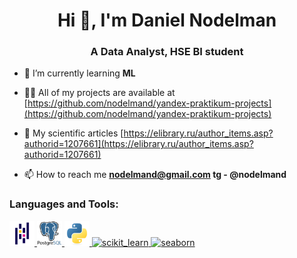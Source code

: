 <h1 align="center">Hi 👋, I'm Daniel Nodelman</h1>
<h3 align="center">A Data Analyst, HSE BI student</h3>

- 🌱 I’m currently learning **ML**

- 👨‍💻 All of my projects are available at [https://github.com/nodelmand/yandex-praktikum-projects](https://github.com/nodelmand/yandex-praktikum-projects)

- 📝 My scientific articles [https://elibrary.ru/author_items.asp?authorid=1207661](https://elibrary.ru/author_items.asp?authorid=1207661)

- 📫 How to reach me **nodelmand@gmail.com tg - @nodelmand**




<h3 align="left">Languages and Tools:</h3>
<p align="left">  <a href="https://pandas.pydata.org/" target="_blank" rel="noreferrer"> <img src="https://raw.githubusercontent.com/devicons/devicon/2ae2a900d2f041da66e950e4d48052658d850630/icons/pandas/pandas-original.svg" alt="pandas" width="40" height="40"/> </a> <a href="https://www.postgresql.org" target="_blank" rel="noreferrer"> <img src="https://raw.githubusercontent.com/devicons/devicon/master/icons/postgresql/postgresql-original-wordmark.svg" alt="postgresql" width="40" height="40"/> </a> <a href="https://www.python.org" target="_blank" rel="noreferrer"> <img src="https://raw.githubusercontent.com/devicons/devicon/master/icons/python/python-original.svg" alt="python" width="40" height="40"/> </a> <a href="https://scikit-learn.org/" target="_blank" rel="noreferrer"> <img src="https://upload.wikimedia.org/wikipedia/commons/0/05/Scikit_learn_logo_small.svg" alt="scikit_learn" width="40" height="40"/> </a> <a href="https://seaborn.pydata.org/" target="_blank" rel="noreferrer"> <img src="https://seaborn.pydata.org/_images/logo-mark-lightbg.svg" alt="seaborn" width="40" height="40"/> </a> </p>
